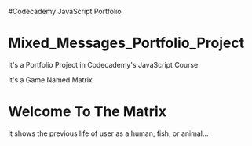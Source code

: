 #Codecademy JavaScript Portfolio
# Mixed_Messages_Portfolio_Project
It's a Portfolio Project in Codecademy's JavaScript Course

It's a Game Named Matrix

# Welcome To The Matrix


It shows the previous life of user as a human, fish, or animal...
